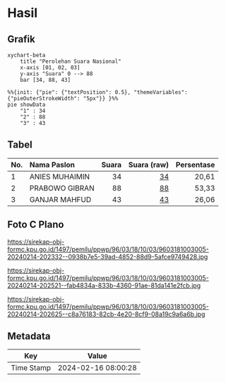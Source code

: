 # Hasil

## Grafik

```mermaid
xychart-beta
    title "Perolehan Suara Nasional"
    x-axis [01, 02, 03]
    y-axis "Suara" 0 --> 88
    bar [34, 88, 43]
```

```mermaid
%%{init: {"pie": {"textPosition": 0.5}, "themeVariables": {"pieOuterStrokeWidth": "5px"}} }%%
pie showData
    "1" : 34
    "2" : 88
    "3" : 43
```

## Tabel

| No. | Nama Paslon    | Suara | Suara (raw) | Persentase |
|:--- |:-------------- | -----:| -----------:| ----------:|
| 1   | ANIES MUHAIMIN | 34    | [34][p-1]   | 20,61      |
| 2   | PRABOWO GIBRAN | 88    | [88][p-2]   | 53,33      |
| 3   | GANJAR MAHFUD  | 43    | [43][p-3]   | 26,06      |


[p-1]: https://github.com/gigit-pemilu/pemilu-2024/blob/main/pilpres/hitung-suara/sub/96-papua-barat-daya/sub/03-raja-ampat/sub/18-kota-waisai/sub/1003-bonkawir/sub/005-tps/sub/paslon-1.txt
[p-2]: https://github.com/gigit-pemilu/pemilu-2024/blob/main/pilpres/hitung-suara/sub/96-papua-barat-daya/sub/03-raja-ampat/sub/18-kota-waisai/sub/1003-bonkawir/sub/005-tps/sub/paslon-2.txt
[p-3]: https://github.com/gigit-pemilu/pemilu-2024/blob/main/pilpres/hitung-suara/sub/96-papua-barat-daya/sub/03-raja-ampat/sub/18-kota-waisai/sub/1003-bonkawir/sub/005-tps/sub/paslon-3.txt

## Foto C Plano

https://sirekap-obj-formc.kpu.go.id/1497/pemilu/ppwp/96/03/18/10/03/9603181003005-20240214-202332--0938b7e5-39ad-4852-88d9-5afce9749428.jpg

https://sirekap-obj-formc.kpu.go.id/1497/pemilu/ppwp/96/03/18/10/03/9603181003005-20240214-202521--fab4834a-833b-4360-91ae-81da141e2fcb.jpg

https://sirekap-obj-formc.kpu.go.id/1497/pemilu/ppwp/96/03/18/10/03/9603181003005-20240214-202625--c8a76183-82cb-4e20-8cf9-08a19c9a6a6b.jpg


## Metadata

| Key        | Value               |
| ---------- | ------------------- |
| Time Stamp | 2024-02-16 08:00:28 |



